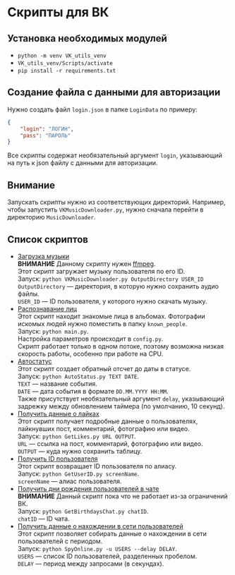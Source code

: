 # Скрипты для ВК
## Установка необходимых модулей
* `python -m venv VK_utils_venv`
* `VK_utils_venv/Scripts/activate`
* `pip install -r requirements.txt`  
## Создание файла с данными для авторизации
Нужно создать файл `login.json` в папке `LoginData` по примеру:  
```json
{
    "login": "ЛОГИН",
    "pass": "ПАРОЛЬ"
}
```
Все скрипты содержат необязательный аргумент `login`, указывающий на путь к json файлу с данными для авторизации.  
## Внимание
Запускать скрипты нужно из соответствующих директорий.
Например, чтобы запустить `VKMusicDownloader.py`, нужно сначала перейти в директорию `MusicDownloader`.
## Список скриптов
* [Загрузка музыки](MusicDownloader/VKMusicDownloader.py)  
**ВНИМАНИЕ** Данному скрипту нужен [ffmpeg](https://ffmpeg.org/download.html).  
Этот скрипт загружает музыку пользователя по его ID.  
Запуск: `python VKMusicDownloader.py OutputDirectory USER_ID`  
`OutputDirectory` &mdash; директория, в которую нужно сохранить аудио файлы.  
`USER_ID` &mdash; ID пользователя, у которого нужно скачать музыку.
* [Распознавание лиц](AlbumFaceRecognition/main.py)  
Этот скрипт находит знакомые лица в альбомах. Фотографии искомых людей нужно поместить в папку `known_people`.  
Запуск: `python main.py`.  
Настройка параметров происходит в `config.py`.  
Скрипт работает только в одном потоке, поэтому возможна низкая скорость работы, особенно при работе на CPU.  
* [Автостатус](AutoStatus/AutoStatus.py)  
Этот скрипт создает обратный отсчет до даты в статусе.  
Запуск: `python AutoStatus.py TEXT DATE`.  
`TEXT` &mdash; название события.  
`DATE` &mdash; дата события в формате `DD.MM.YYYY HH:MM`.  
Также присутствует необязательный аргумент `delay`, указывающий задрежку между обновлением таймера (по умолчанию, 10 секунд).  
* [Получить данные о лайках](GetLikes/GetLikes.py)  
Этот скрипт получает подробные данные о пользователях, лайкнувших пост, комментарий, фотографию или видео.  
Запуск: `python GetLikes.py URL OUTPUT`.  
`URL` &mdash; ссылка на пост, комментарий, фотографию или видео.  
`OUTPUT` &mdash; куда нужно сохранить таблицу.  
* [Получить ID пользователя](GetUserID/GetUserID.py)  
Этот скрипт возвращает ID пользователя по алиасу.  
Запуск: `python GetUserID.py screenName`.  
`screenName` &mdash; алиас пользователя.  
* [Получить дни рождения пользователей в чате](GetBirthdaysChat/GetBirthdaysChat.py)  
**ВНИМАНИЕ** Данный скрипт пока что не работает из-за ограничений ВК.  
Запуск: `python GetBirthdaysChat.py chatID`.  
`chatID` &mdash; ID чата.  
* [Получить данные о нахождении в сети пользователей](SpyOnline/SpyOnline.py)  
Этот скрипт позволяет собирать данные о нахождении в сети пользователей с периодом.  
Запуск: `python SpyOnline.py -u USERS --delay DELAY`.  
`USERS` &mdash; список ID пользователей, разделенных пробелом.  
`DELAY` &mdash; период между запросами (в секундах).  